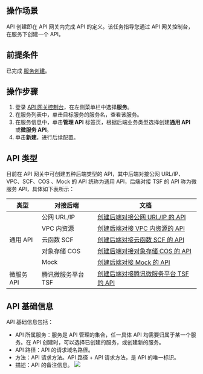 ## 操作场景
API 创建即在 API 网关内完成 API 的定义。该任务指导您通过 API 网关控制台，在服务下创建一个 API。

## 前提条件
已完成 [服务创建](https://cloud.tencent.com/document/product/628/11787)。

## 操作步骤
1. 登录 [API 网关控制台](https://console.cloud.tencent.com/apigateway)，在左侧菜单栏中选择**服务**。
2. 在服务列表中，单击目标服务的服务名，查看该服务。
3. 在服务信息中，单击**管理 API** 标签页，根据后端业务类型选择创建**通用 API** 或**微服务 API**。
4. 单击**新建**，进行后续配置。

## API 类型
目前在 API 网关中可创建五种后端类型的 API，其中后端对接公网 URL/IP、VPC、SCF、COS 、Mock 的 API 统称为通用 API，后端对接 TSF 的 API 称为微服务 API，具体如下表所示：
<table>
<thead>
  <tr>
    <th>类型</th>
    <th>对接后端</th>
    <th>文档</th>
  </tr>
</thead>
<tbody>
  <tr>
    <td rowspan="5">通用 API</td>
    <td>公网 URL/IP</td>
    <td><a href="https://cloud.tencent.com/document/product/628/52199">创建后端对接公网 URL/IP 的 API</a></td>
  </tr>
  <tr>
	<td>VPC 内资源</td>
  <td><a href="https://cloud.tencent.com/document/product/628/52200">创建后端对接 VPC 内资源的 API</a></td>
  </tr>
  <tr>
    <td>云函数 SCF</td>
		<td><a href="https://cloud.tencent.com/document/product/628/52201">创建后端对接云函数 SCF 的 API</a></td>
  </tr>
	<tr><td>对象存储 COS</td>
<td><a href="https://cloud.tencent.com/document/product/628/70988">创建后端对接对象存储 COS 的 API</a></td></tr>
  <tr>
    <td>Mock</td>
		<td><a href="https://cloud.tencent.com/document/product/628/52202">创建后端对接 Mock 的 API</a></td>
  </tr>
  <tr>
    <td>微服务 API</td>
    <td>腾讯微服务平台 TSF</td>
    <td><a href="https://cloud.tencent.com/document/product/628/52203">创建后端对接腾讯微服务平台 TSF 的 API</a></td>
  </tr>
</tbody>
</table>

<span id="basic"></span>

## API 基础信息
 API 基础信息包括：
 * API 所属服务：服务是 API 管理的集合，任一具体 API 均需要归属于某一个服务。在 API 创建时，可以选择已创建的服务，或创建新的服务。
 * API 路径：API 的请求域名路径。
 * 方法：API 请求方法。API 路径 + API 请求方法，是 API 的唯一标识。
 * 描述：API 的备注信息。
 ![](https://main.qcloudimg.com/raw/0882f112d159833afd25b07ea6880608.png)

